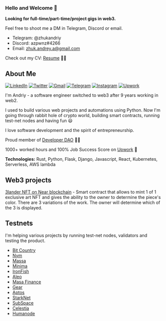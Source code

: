 ### Hello and Welcome 👋

<!--
**azpwnz/azpwnz** is a ✨ _special_ ✨ repository because its `README.md` (this file) appears on your GitHub profile.

Here are some ideas to get you started:

- 🔭 I’m currently working on ...
- 🌱 I’m currently learning ...
- 👯 I’m looking to collaborate on ...
- 🤔 I’m looking for help with ...
- 💬 Ask me about ...
- 📫 How to reach me: ...
- 😄 Pronouns: ...
- ⚡ Fun fact: ...
-->

**Looking for full-time/part-time/project gigs in web3.**

Feel free to shoot me a DM in Telegram, Discord or email.

* Telegram: @zhukandriy
* Discord: azpwnz#4266
* Email: zhuk.andrey.a@gmail.com

Check out my CV: [Resume](https://docs.google.com/document/d/15ZVTA6EBbpKZYUVvQB7eEOh9K5boG37uYNA47VBKQoI/edit?usp=sharing) 👨‍💻


## About Me

[![LinkedIn](https://img.shields.io/badge/linkedin-%230077B5.svg?style=for-the-badge&logo=linkedin&logoColor=white)](https://www.linkedin.com/in/andriy-zhuk-b5b91258/)
[![Twitter](https://img.shields.io/badge/Twitter-%231DA1F2.svg?style=for-the-badge&logo=Twitter&logoColor=white)](https://twitter.com/azpwnz)
[![Gmail](https://img.shields.io/badge/Gmail-D14836?style=for-the-badge&logo=gmail&logoColor=white)](mailto:zhuk.andrey.a@gmail.com)
[![Telegram](https://img.shields.io/badge/Telegram-2CA5E0?style=for-the-badge&logo=telegram&logoColor=white)](https://t.me/username)
[![Instagram](https://img.shields.io/badge/Instagram-%23E4405F.svg?style=for-the-badge&logo=Instagram&logoColor=white)](https://www.instagram.com/zhukandriy/)
[![Upwork](https://img.shields.io/badge/UpWork-6FDA44?style=for-the-badge&logo=Upwork&logoColor=white)](https://www.upwork.com/freelancers/~01c612f6db06892a56)



I'm Andriy - a software engineer switched to web3 after 9 years working in web2.

I used to build various web projects and automations using Python. Now I'm going through rabbit hole of crypto world, building smart contracts, running test-net nodes and having fun 😃

I love software development and the spirit of entrepreneurship. 

Proud member of [Developer DAO](https://www.developerdao.com/) 👨‍💻

1000+ worked hours and 100% Job Success Score on [Upwork](https://www.upwork.com/freelancers/~01c612f6db06892a56) 💚

**Technologies:** Rust, Python, Flask, Django, Javascript, React, Kubernetes, Serverless, AWS lambda

## Web3 projects

[3lander NFT on Near blockchain](https://github.com/azpwnz/3lander-near-nft-NCD) - Smart contract that allows to mint 1 of 1 exclusive art NFT and gives the ability to the owner to determine the piece's color. There are 3 variations of the work. The owner will determine which of the 3 is displayed.

## Testnets
I'm helping various projects by running test-net nodes, validators and testing the product.

* [Bit Country](https://bit.country/)
* [Nym](https://nymtech.net/)
* [Massa](https://massa.net/)
* [Minima](https://minima.global/)
* [IronFish](https://ironfish.network/)
* [Aleo](https://www.aleo.org/)
* [Masa Finance](https://masa.finance/)
* [Gear](https://www.gear-tech.io/)
* [Aptos](https://aptoslabs.com/)
* [StarkNet](https://starkware.co/starknet/)
* [SubSpace](https://subspace.network/)
* [Celestia](https://celestia.org/)
* [Humanode](https://humanode.io/)


